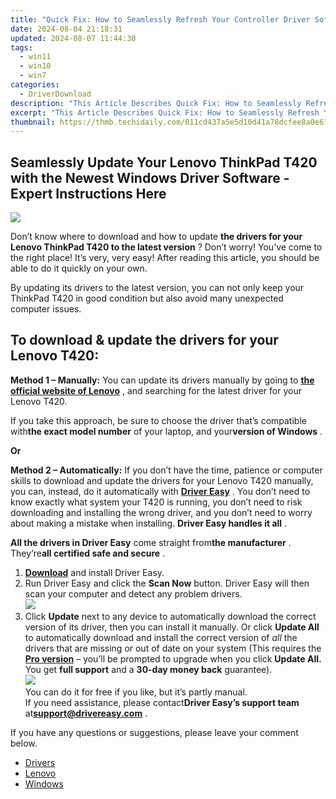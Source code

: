 ```yaml
---
title: "Quick Fix: How to Seamlessly Refresh Your Controller Driver Software"
date: 2024-08-04 21:18:31
updated: 2024-08-07 11:44:30
tags:
  - win11
  - win10
  - win7
categories:
  - DriverDownload
description: "This Article Describes Quick Fix: How to Seamlessly Refresh Your Controller Driver Software"
excerpt: "This Article Describes Quick Fix: How to Seamlessly Refresh Your Controller Driver Software"
thumbnail: https://thmb.techidaily.com/011cd437a5e5d10d41a78dcfee8a0e614c88ee22e859cb58cb87727b51edba04.jpg
---
```


## Seamlessly Update Your Lenovo ThinkPad T420 with the Newest Windows Driver Software - Expert Instructions Here

![](https://images.drivereasy.com/wp-content/uploads/2018/12/Snap753-300x243.png)

 Don’t know where to download and how to update **the drivers for your Lenovo ThinkPad T420 to the latest version** ? Don’t worry! You’ve come to the right place! It’s very, very easy! After reading this article, you should be able to do it quickly on your own.

 By updating its drivers to the latest version, you can not only keep your ThinkPad T420 in good condition but also avoid many unexpected computer issues.

## **To download & update the drivers for your Lenovo T420:**

**Method 1 – Manually:**  You can update its drivers manually by going to **[the official website of Lenovo](https://shop-links.co/link/?exclusive=1&publisher_slug=itechdaily19598&url=https%3A%2F%2Fwww.lenovo.com%2Fus%2Fen%2F)**  , and searching for the latest driver for your Lenovo T420\.

 If you take this approach, be sure to choose the driver that’s compatible with**the exact model number** of your laptop, and your**version of Windows** .

**Or**

**Method 2 – Automatically:**   If you don’t have the time, patience or computer skills to download and update the drivers for your Lenovo T420 manually, you can, instead, do it automatically with **[Driver Easy](https://tools.techidaily.com/drivereasy/download/)**  .  You don’t need to know exactly what system your T420 is running, you don’t need to risk downloading and installing the wrong driver, and you don’t need to worry about making a mistake when installing. **Driver Easy handles it all** .

**All the drivers in Driver Easy** come straight from**the manufacturer** . They‘re**all certified safe and secure** .

1. **[Download](https://tools.techidaily.com/drivereasy/download/)**  and install Driver Easy.
2. Run Driver Easy and click the **Scan Now**  button. Driver Easy will then scan your computer and detect any problem drivers.  
![](https://images.drivereasy.com/wp-content/uploads/2018/12/Snap756.png)
3. Click **Update**  next to any device to automatically download the correct version of its driver, then you can install it manually. Or click **Update All**  to automatically download and install the correct version of _all_  the drivers that are missing or out of date on your system (This requires the **[Pro version](https://tools.techidaily.com/drivereasy/download/)**  – you’ll be prompted to upgrade when you click **Update All.** You get **full support**  and a **30-day money back**  guarantee).  
![](https://images.drivereasy.com/wp-content/uploads/2018/12/Snap757.png)  
 You can do it for free if you like, but it’s partly manual.  
 If you need assistance, please contact**Driver Easy’s support team** at[**support@drivereasy.com**](https://tools.techidaily.com/drivereasy/download/) .

 If you have any questions or suggestions, please leave your comment below.

* [Drivers](https://tools.techidaily.com/drivereasy/download/)
* [Lenovo](https://tools.techidaily.com/drivereasy/download/)
* [Windows](https://tools.techidaily.com/drivereasy/download/)

<ins class="adsbygoogle"
     style="display:block"
     data-ad-format="autorelaxed"
     data-ad-client="ca-pub-7571918770474297"
     data-ad-slot="1223367746"></ins>



<ins class="adsbygoogle"
     style="display:block"
     data-ad-client="ca-pub-7571918770474297"
     data-ad-slot="8358498916"
     data-ad-format="auto"
     data-full-width-responsive="true"></ins>
